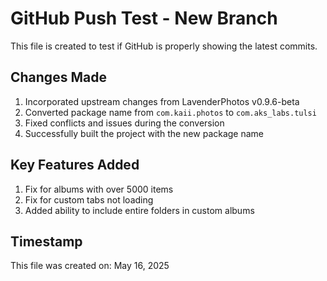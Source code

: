 # GitHub Push Test - New Branch

This file is created to test if GitHub is properly showing the latest commits.

## Changes Made

1. Incorporated upstream changes from LavenderPhotos v0.9.6-beta
2. Converted package name from `com.kaii.photos` to `com.aks_labs.tulsi`
3. Fixed conflicts and issues during the conversion
4. Successfully built the project with the new package name

## Key Features Added

1. Fix for albums with over 5000 items
2. Fix for custom tabs not loading
3. Added ability to include entire folders in custom albums

## Timestamp

This file was created on: May 16, 2025
